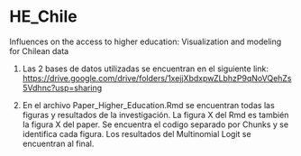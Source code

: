 # HE_Chile
Influences on the access to higher education: Visualization and modeling for Chilean data

1. Las 2 bases de datos utilizadas se encuentran en el siguiente link: 
https://drive.google.com/drive/folders/1xejjXbdxpwZLbhzP9qNoVQehZs5Vdhnc?usp=sharing

2. En el archivo Paper_Higher_Education.Rmd se encuentran todas las figuras y resultados de la investigación.
    La figura X del Rmd es también la figura X del paper.
    Se encuentra el codigo separado por Chunks y se identifica cada figura.
    Los resultados del Multinomial Logit se encuentran al final.
